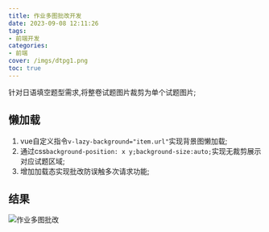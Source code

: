 ```yaml
---
title: 作业多图批改开发
date: 2023-09-08 12:11:26
tags:
- 前端开发
categories:
- 前端
cover: /imgs/dtpg1.png
toc: true
---
```


针对日语填空题型需求,将整卷试题图片裁剪为单个试题图片;

<!-- more -->

## 懒加载
1. vue自定义指令`v-lazy-background="item.url"`实现背景图懒加载;
2. 通过css`background-position: x y;background-size:auto;`实现无裁剪展示对应试题区域;
3. 增加加载态实现批改防误触多次请求功能;

## 结果

<div class="justified-gallery">
<img src="/imgs/dtpg1.png" alt="作业多图批改" />
</div>
